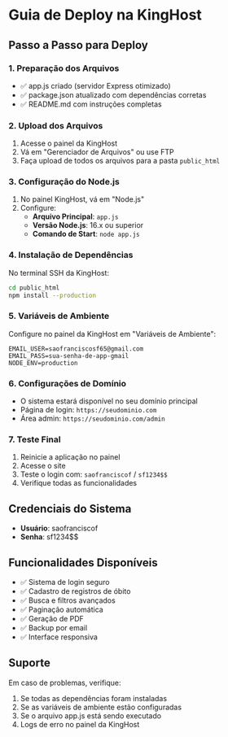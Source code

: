 # Guia de Deploy na KingHost

## Passo a Passo para Deploy

### 1. Preparação dos Arquivos
- ✅ app.js criado (servidor Express otimizado)
- ✅ package.json atualizado com dependências corretas
- ✅ README.md com instruções completas

### 2. Upload dos Arquivos
1. Acesse o painel da KingHost
2. Vá em "Gerenciador de Arquivos" ou use FTP
3. Faça upload de todos os arquivos para a pasta `public_html`

### 3. Configuração do Node.js
1. No painel KingHost, vá em "Node.js"
2. Configure:
   - **Arquivo Principal**: `app.js`
   - **Versão Node.js**: 16.x ou superior
   - **Comando de Start**: `node app.js`

### 4. Instalação de Dependências
No terminal SSH da KingHost:
```bash
cd public_html
npm install --production
```

### 5. Variáveis de Ambiente
Configure no painel da KingHost em "Variáveis de Ambiente":
```
EMAIL_USER=saofranciscosf65@gmail.com
EMAIL_PASS=sua-senha-de-app-gmail
NODE_ENV=production
```

### 6. Configurações de Domínio
- O sistema estará disponível no seu domínio principal
- Página de login: `https://seudominio.com`
- Área admin: `https://seudominio.com/admin`

### 7. Teste Final
1. Reinicie a aplicação no painel
2. Acesse o site
3. Teste o login com: `saofranciscof` / `sf1234$$`
4. Verifique todas as funcionalidades

## Credenciais do Sistema
- **Usuário**: saofranciscof
- **Senha**: sf1234$$

## Funcionalidades Disponíveis
- ✅ Sistema de login seguro
- ✅ Cadastro de registros de óbito
- ✅ Busca e filtros avançados
- ✅ Paginação automática
- ✅ Geração de PDF
- ✅ Backup por email
- ✅ Interface responsiva

## Suporte
Em caso de problemas, verifique:
1. Se todas as dependências foram instaladas
2. Se as variáveis de ambiente estão configuradas
3. Se o arquivo app.js está sendo executado
4. Logs de erro no painel da KingHost

